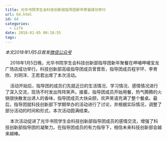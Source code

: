 ```yaml
---
title: 光华书院学生会科技创新部指导团新年聚餐成功举行
url: 64.html
id: 64
categories:
  - Life
date: 2018-01-05 00:18:55
tags:
---
```


_本文2018年1月5日首发[微信公众号](https://mp.weixin.qq.com/s?__biz=MzIyMjA1MDA4MQ==&mid=2455134444&idx=1&sn=5d734a914e79d87aed48c2a2b2970e56&chksm=ff91a2a2c8e62bb481265c3382f8bbe24ed0f481380b5b1b1e2f7396ead0cfb04874fdee095a#rd)_

    2018年1月5日晚，光华书院学生会科技创新部指导团新年聚餐在呷哺呷哺宝龙广场店成功举行。科技创新部高级指导团成员曾晋哲，指导团成员程宇环、李育欣、刘玥洋、王若君出席了本次活动。

    活动开始后，指导团的成员们先就近日的生活情况、学习情况、感情情况进行了深入交流，现场不时发出阵阵笑声。接着，指导团成员开始用餐，热气腾腾的火锅很快散发出诱人的香味，指导团成员大快朵颐，欢声笑语充满了整个餐桌。最后，指导团就科技创新部下学期举办的活动进行了讨论，并根据实际情况，调整了部分活动的时间和形式，本次活动圆满结束。

    本次活动促进了光华书院学生会科技创新部指导团成员的感情交流，增强了科技创新部指导团的凝聚力。在指导团成员的有力指导下，相信未来科技创新部会越来越棒。